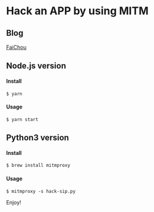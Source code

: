 # Hack an APP by using MITM

## Blog

[FaiChou](https://faichou.space/mitm-hack-a-trial-app/)

## Node.js version

#### Install

```
$ yarn
```

#### Usage

```
$ yarn start 
```

## Python3 version

#### Install

```
$ brew install mitmproxy
```

#### Usage

```
$ mitmproxy -s hack-sip.py
```

Enjoy!